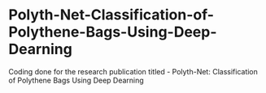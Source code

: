 # Polyth-Net-Classification-of-Polythene-Bags-Using-Deep-Dearning
Coding done for the research publication titled - Polyth-Net: Classification of Polythene Bags Using Deep Dearning
